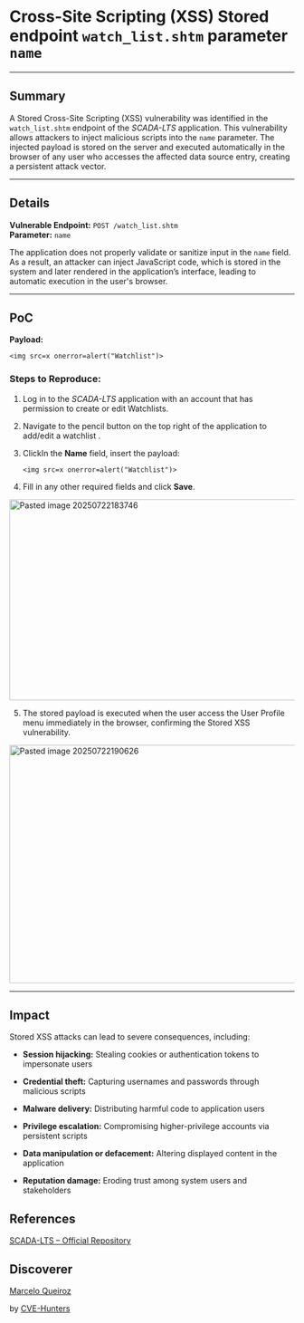 # Cross-Site Scripting (XSS) Stored endpoint `watch_list.shtm` parameter `name`

---

## Summary

A Stored Cross-Site Scripting (XSS) vulnerability was identified in the `watch_list.shtm` endpoint of the _SCADA-LTS_ application. This vulnerability allows attackers to inject malicious scripts into the `name` parameter. The injected payload is stored on the server and executed automatically in the browser of any user who accesses the affected data source entry, creating a persistent attack vector.

---

## Details

**Vulnerable Endpoint:** `POST /watch_list.shtm`  
**Parameter:** `name`

The application does not properly validate or sanitize input in the `name` field. As a result, an attacker can inject JavaScript code, which is stored in the system and later rendered in the application’s interface, leading to automatic execution in the user's browser.

---

## PoC

**Payload:**

`<img src=x onerror=alert("Watchlist")>`

### Steps to Reproduce:

1. Log in to the _SCADA-LTS_ application with an account that has permission to create or edit Watchlists.
    
2. Navigate to the pencil button on the top right of the application to add/edit a watchlist .
    
3. ClickIn the **Name** field, insert the payload:
          
    `<img src=x onerror=alert("Watchlist")>`
    
4. Fill in any other required fields and click **Save**.

<img width="1136" height="355" alt="Pasted image 20250722183746" src="https://github.com/user-attachments/assets/a4e0b022-8e72-48c7-bb38-b88e27009e8d" />


5. The stored payload is executed when the user access the User Profile menu immediately in the browser, confirming the Stored XSS vulnerability.
    
<img width="819" height="421" alt="Pasted image 20250722190626" src="https://github.com/user-attachments/assets/d25f9bf1-c7c8-4dab-bd79-56df526924ae" />

    
---

## Impact

Stored XSS attacks can lead to severe consequences, including:

- **Session hijacking:** Stealing cookies or authentication tokens to impersonate users
    
- **Credential theft:** Capturing usernames and passwords through malicious scripts
    
- **Malware delivery:** Distributing harmful code to application users
    
- **Privilege escalation:** Compromising higher-privilege accounts via persistent scripts
    
- **Data manipulation or defacement:** Altering displayed content in the application
    
- **Reputation damage:** Eroding trust among system users and stakeholders

## References

[SCADA-LTS – Official Repository](https://github.com/SCADA-LTS/Scada-LTS)

## Discoverer

[Marcelo Queiroz](www.linkedin.com/in/marceloqueirozjr) 

by [CVE-Hunters](https://github.com/Sec-Dojo-Cyber-House/cve-hunters)
